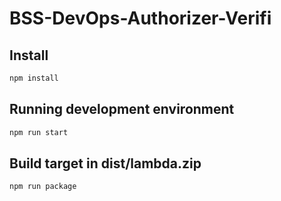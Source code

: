 # BSS-DevOps-Authorizer-Verifi

## Install

```bash
npm install
```

## Running development environment

```bash
npm run start
```

## Build target in dist/lambda.zip

```bash
npm run package
```
